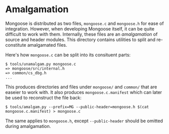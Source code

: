 # Amalgamation

Mongoose is distributed as two files, `mongoose.c` and `mongoose.h` for ease of integration.
However, when developing Mongoose itself, it can be quite difficult to work with them.
Internally, these files are an _amalgamation_ of source and header modules.
This directory contains utilities to split and re-constitute amalgamated files.

Here's how `mongoose.c` can be split into its consituent parts:
```
$ tools/unamalgam.py mongoose.c
=> mongoose/src/internal.h
=> common/cs_dbg.h
...
```

This produces directories and files under `mongoose/` and `common/` that are easeier to work with.
It also produces `mongoose.c.manifest` which can later be used to reconstruct the file back:
```
$ tools/amalgam.py --prefix=MG --public-header=mongoose.h $(cat mongoose.c.manifest) > mongoose.c
```

The same applies to `mongoose.h`, except `--public-header` should be omitted during amalgamation.
